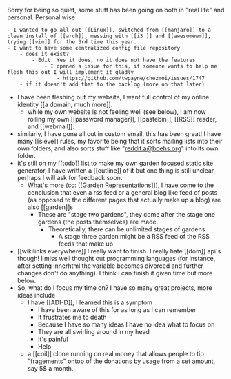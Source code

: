 Sorry for being so quiet, some stuff has been going on both in "real life" and personal. Personal wise

	- I wanted to go all out [[Linux]], switched from [[manjaro]] to a clean install of [[arch]], messing with [[i3 ]] and [[awesomewm]], trying [[vim]] for the 3rd time this year.
	- I want to have some centralized config file repository
		- does it exist?
			- Edit: Yes it does, no it does not have the features
				- I opened a issue for this, if someone wants to help me flesh this out I will implement it gladly
					- https://github.com/twpayne/chezmoi/issues/1747
		- if it doesn't add that to the backlog (more on that later)
- I have been fleshing out my website, I want full control of my online identity [[a domain, much more]]. 
	- while my own website is not feeling well (see below), I am now rolling my own [[password manager]], [[pastebin]], [[RSS]] reader, and [[webmail]].
- similarly, I have gone all out in custom email, this has been great! I have many [[sieve]] rules, my favorite being that it sorts mailing lists into their own folders, and also sorts stuff like "reddit.a@boehs.org" into its own folder.
- it's still on my [[todo]] list to make my own garden focused static site generator, I have written a [[outline]] of it but one thing is still unclear, perhaps I will ask for feedback soon.
	- What's more (cc: [[Garden Representations]]), I have come to the conclusion that even a rss feed or a general blog like feed of posts (as opposed to the different pages that actually make up a blog) are also [[garden]]s
		- These are "stage two gardens", they come after the stage one gardens (the posts themselves) are made.
			- Theoretically, there can be unlimited stages of gardens
				- A stage three garden might be a RSS feed of the RSS feeds that make up
- [[wikilinks everywhere]] I really want to finish. I really hate [[dom]] api's though! I miss well thought out programming languages (for instance, after setting innerhtml the variable becomes divorced and further changes don't do anything). I think I can finish it given time but more below.
- So, what do I focus my time on? I have so many great projects, more ideas include
	- I have [[ADHD]], I learned this is a symptom
		- I have been aware of this for as long as I can remember
		- It frustrates me to death
		- Because I have so many ideas I have no idea what to focus on
		- They are all swirling around in my head
		- It's painful
		- Help 
	- a [[coil]] clone running on real money that allows people to tip "fragements" ontop of the donations by usage from a set amount, say 5$ a month.